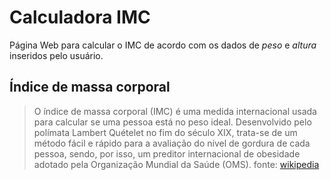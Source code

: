 # Calculadora IMC
Página Web para calcular o IMC de acordo com os dados de _peso_ e _altura_ inseridos pelo usuário.

## Índice de massa corporal
> O índice de massa corporal (IMC) é uma medida internacional usada para calcular se uma pessoa está no peso ideal. Desenvolvido pelo polímata Lambert Quételet no fim do século XIX, trata-se de um método fácil e rápido para a avaliação do nível de gordura de cada pessoa, sendo, por isso, um preditor internacional de obesidade adotado pela Organização Mundial da Saúde (OMS).
fonte: [wikipedia](https://pt.wikipedia.org/wiki/%C3%8Dndice_de_massa_corporal)

